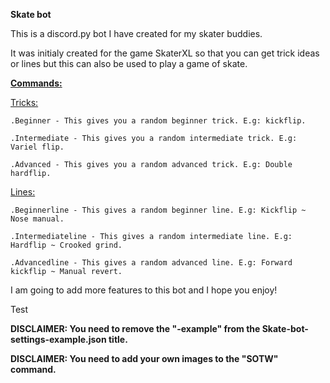 <b>Skate bot</b>

This is a discord.py bot I have created for my skater buddies.

It was initialy created for the game SkaterXL so that you can get trick ideas or lines but this can also be used to play a game of skate.

<u><b>Commands:</b></u>

<u>Tricks:</u>

	.Beginner - This gives you a random beginner trick. E.g: kickflip.

	.Intermediate - This gives you a random intermediate trick. E.g: Variel flip.

	.Advanced - This gives you a random advanced trick. E.g: Double hardflip.

<u>Lines:</u>

	.Beginnerline - This gives a random beginner line. E.g: Kickflip ~ Nose manual.

	.Intermediateline - This gives a random intermediate line. E.g: Hardflip ~ Crooked grind.

	.Advancedline - This gives a random advanced line. E.g: Forward kickflip ~ Manual revert.

I am going to add more features to this bot and I hope you enjoy!

Test

<b>DISCLAIMER: You need to remove the "-example" from the Skate-bot-settings-example.json title.</b>

<b>DISCLAIMER: You need to add your own images to the "SOTW" command.</b>
